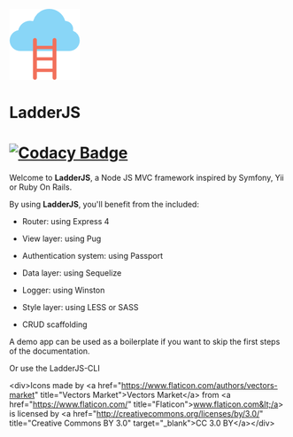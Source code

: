 <p style="text-align: text-center">

![](/assets/cloud.png)

# LadderJS 

# [![Codacy Badge](https://api.codacy.com/project/badge/Grade/ed3aa4d4c05243e0977af37fca4a8584)](https://www.codacy.com/app/havenS/ladderjs?utm_source=github.com&amp;utm_medium=referral&amp;utm_content=havenS/ladderjs&amp;utm_campaign=Badge_Grade)

</p>

Welcome to **LadderJS**, a Node JS MVC framework inspired by Symfony, Yii or Ruby On Rails.

By using **LadderJS**, you'll benefit from the included:

* Router: using Express 4

* View layer: using Pug

* Authentication system: using Passport

* Data layer: using Sequelize

* Logger: using Winston

* Style layer: using LESS or SASS

* CRUD scaffolding

A demo app can be used as a boilerplate if you want to skip the first steps of the documentation.

Or use the LadderJS-CLI







&lt;div&gt;Icons made by &lt;a href="https://www.flaticon.com/authors/vectors-market" title="Vectors Market"&gt;Vectors Market&lt;/a&gt; from &lt;a href="https://www.flaticon.com/" title="Flaticon"&gt;www.flaticon.com&lt;/a&gt; is licensed by &lt;a href="http://creativecommons.org/licenses/by/3.0/" title="Creative Commons BY 3.0" target="\_blank"&gt;CC 3.0 BY&lt;/a&gt;&lt;/div&gt;

